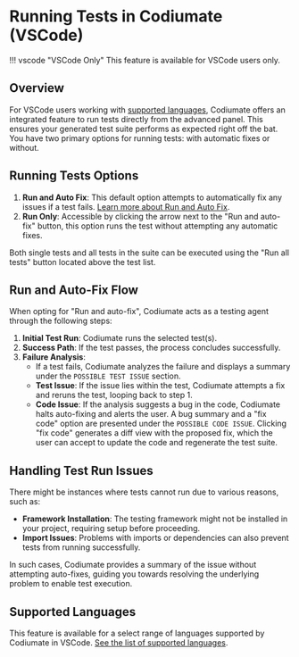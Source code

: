 # Running Tests in Codiumate (VSCode)

!!! vscode "VSCode Only"
    This feature is available for VSCode users only.

## Overview
For VSCode users working with [supported languages](./supported-languages.md#test-running-support), Codiumate offers an integrated feature to run tests directly from the advanced panel. This ensures your generated test suite performs as expected right off the bat. You have two primary options for running tests: with automatic fixes or without.

## Running Tests Options

1. **Run and Auto Fix**: This default option attempts to automatically fix any issues if a test fails. [Learn more about Run and Auto Fix](#run-and-auto-fix-flow).
2. **Run Only**: Accessible by clicking the arrow next to the "Run and auto-fix" button, this option runs the test without attempting any automatic fixes.

Both single tests and all tests in the suite can be executed using the "Run all tests" button located above the test list.

## Run and Auto-Fix Flow

When opting for "Run and auto-fix", Codiumate acts as a testing agent through the following steps:

1. **Initial Test Run**: Codiumate runs the selected test(s).
2. **Success Path**: If the test passes, the process concludes successfully.
3. **Failure Analysis**:
    - If a test fails, Codiumate analyzes the failure and displays a summary under the `POSSIBLE TEST ISSUE` section.
    - **Test Issue**: If the issue lies within the test, Codiumate attempts a fix and reruns the test, looping back to step 1.
    - **Code Issue**: If the analysis suggests a bug in the code, Codiumate halts auto-fixing and alerts the user. A bug summary and a "fix code" option are presented under the `POSSIBLE CODE ISSUE`. Clicking "fix code" generates a diff view with the proposed fix, which the user can accept to update the code and regenerate the test suite.

## Handling Test Run Issues

There might be instances where tests cannot run due to various reasons, such as:

- **Framework Installation**: The testing framework might not be installed in your project, requiring setup before proceeding.
- **Import Issues**: Problems with imports or dependencies can also prevent tests from running successfully.

In such cases, Codiumate provides a summary of the issue without attempting auto-fixes, guiding you towards resolving the underlying problem to enable test execution.

## Supported Languages

This feature is available for a select range of languages supported by Codiumate in VSCode. [See the list of supported languages](./supported-languages.md#test-running-support).
